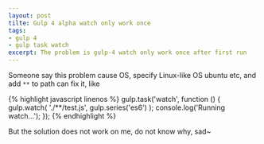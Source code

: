 ```yaml
---
layout: post
tilte: Gulp 4 alpha watch only work once
tags:
- gulp 4
- gulp task watch
excerpt: The problem is gulp-4 watch only work once after first run 
---
```


Someone say this problem cause OS, specify Linux-like OS ubuntu etc, and add `**` to path can fix it, like

{% highlight javascript linenos %}
  gulp.task('watch', function () {
      gulp.watch( './**/test.js', gulp.series('es6') );
      console.log('Running watch...');
  }); 
{% endhighlight %}

But the solution does not work on me, do not know why, sad~
